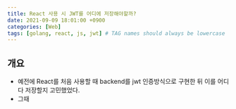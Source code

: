```yaml
---
title: React 사용 시 JWT를 어디에 저장해야할까?
date: 2021-09-09 18:01:00 +0900
categories: [Web]
tags: [golang, react, js, jwt] # TAG names should always be lowercase
---
```


## 개요
- 예전에 React를 처음 사용할 때 backend를 jwt 인증방식으로 구현한 뒤 이를 어디다 저장할지 고민했었다.
- 그때 

